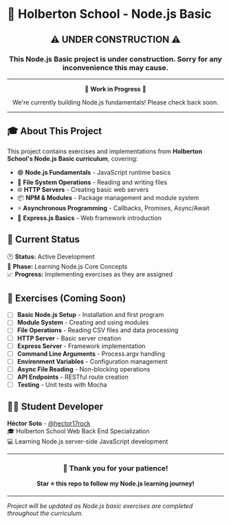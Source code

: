 # 🚧 Holberton School - Node.js Basic

<div align="center">

## ⚠️ **UNDER CONSTRUCTION** ⚠️

### This Node.js Basic project is under construction. Sorry for any inconvenience this may cause.

---

🔨 **Work in Progress** 🔨

We're currently building Node.js fundamentals! Please check back soon.

---

</div>

## 🎓 About This Project

This project contains exercises and implementations from **Holberton School's Node.js Basic curriculum**, covering:

- 🟢 **Node.js Fundamentals** - JavaScript runtime basics
- 📁 **File System Operations** - Reading and writing files
- 🌐 **HTTP Servers** - Creating basic web servers
- 📦 **NPM & Modules** - Package management and module system
- ⚡ **Asynchronous Programming** - Callbacks, Promises, Async/Await
- 🔧 **Express.js Basics** - Web framework introduction

## 📅 Current Status

🕐 **Status:** Active Development  
🔄 **Phase:** Learning Node.js Core Concepts  
📈 **Progress:** Implementing exercises as they are assigned

## 📂 Exercises (Coming Soon)

- [ ] **Basic Node.js Setup** - Installation and first program
- [ ] **Module System** - Creating and using modules
- [ ] **File Operations** - Reading CSV files and data processing
- [ ] **HTTP Server** - Basic server creation
- [ ] **Express Server** - Framework implementation
- [ ] **Command Line Arguments** - Process.argv handling
- [ ] **Environment Variables** - Configuration management
- [ ] **Async File Reading** - Non-blocking operations
- [ ] **API Endpoints** - RESTful route creation
- [ ] **Testing** - Unit tests with Mocha

## 👨‍💻 Student Developer

**Héctor Soto** - [@hector17rock](https://github.com/hector17rock)  
🎓 Holberton School Web Back End Specialization  
💻 Learning Node.js server-side JavaScript development

---

<div align="center">

### 🙏 Thank you for your patience!

**Star ⭐ this repo to follow my Node.js learning journey!**

</div>

---

*Project will be updated as Node.js basic exercises are completed throughout the curriculum.*
